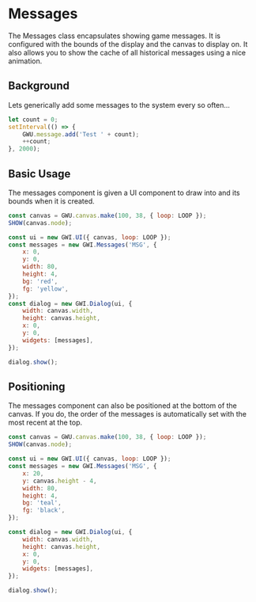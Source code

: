 # Messages

The Messages class encapsulates showing game messages. It is configured with the bounds of the display and the canvas to display on. It also allows you to show the cache of all historical messages using a nice animation.

## Background

Lets generically add some messages to the system every so often...

```js
let count = 0;
setInterval(() => {
    GWU.message.add('Test ' + count);
    ++count;
}, 2000);
```

## Basic Usage

The messages component is given a UI component to draw into and its bounds when it is created.

```js
const canvas = GWU.canvas.make(100, 38, { loop: LOOP });
SHOW(canvas.node);

const ui = new GWI.UI({ canvas, loop: LOOP });
const messages = new GWI.Messages('MSG', {
    x: 0,
    y: 0,
    width: 80,
    height: 4,
    bg: 'red',
    fg: 'yellow',
});
const dialog = new GWI.Dialog(ui, {
    width: canvas.width,
    height: canvas.height,
    x: 0,
    y: 0,
    widgets: [messages],
});

dialog.show();
```

## Positioning

The messages component can also be positioned at the bottom of the canvas. If you do, the order of the messages is automatically set with the most recent at the top.

```js
const canvas = GWU.canvas.make(100, 38, { loop: LOOP });
SHOW(canvas.node);

const ui = new GWI.UI({ canvas, loop: LOOP });
const messages = new GWI.Messages('MSG', {
    x: 20,
    y: canvas.height - 4,
    width: 80,
    height: 4,
    bg: 'teal',
    fg: 'black',
});

const dialog = new GWI.Dialog(ui, {
    width: canvas.width,
    height: canvas.height,
    x: 0,
    y: 0,
    widgets: [messages],
});

dialog.show();
```
